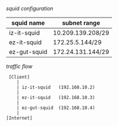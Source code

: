 _squid configuration_

|squid name | subnet range|
|---|---|
| iz-it-squid  | 10.209.139.208/29 |
| ez-it-squid  | 172.25.5.144/29 |
| ez-gut-squid | 172.24.131.144/29 |

_traffic flow_

     [Client]
        |
        | iz-it-squid   (192.168.10.2)
        |
        | ez-it-squid   (192.168.10.3)
        |
        | ez-gut-squid  (192.168.10.4)
        |
    [Internet]
